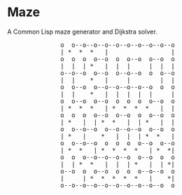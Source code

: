 # Maze

A Common Lisp maze generator and Dijkstra solver.
<center>
<pre>
o  o--o--o--o--o--o--o--o--o--o
| *  *  *   |                 |
o  o  o  o--o  o  o--o  o--o  o
|  |  | *   |  |  |     |  |  |
o--o--o  o--o  o--o--o  o  o--o
|  |    *   |     |        |  |
o  o--o  o--o--o--o--o--o  o  o
|  |    *   |  |  |  |  |     |
o  o--o  o--o  o  o  o  o--o  o
| *  *  *   | *  *  *  *   |  |
o  o  o  o--o  o--o  o  o--o  o
| *   |  | *  *   |  | *   |  |
o  o--o--o  o--o--o--o  o--o  o
| *   |    *   |  |  | *  *   |
o  o--o--o  o  o  o  o--o  o--o
| *  *   | *  *  *  *   | *  *|
o  o  o--o--o--o--o  o--o  o  o
|  | *  *   |  |  | *   |  | *|
o--o  o  o--o  o  o  o--o--o  o
|     | *  *  *  *  *   |    *|
o--o--o--o--o--o--o--o--o--o  o
</pre>
  </center>

